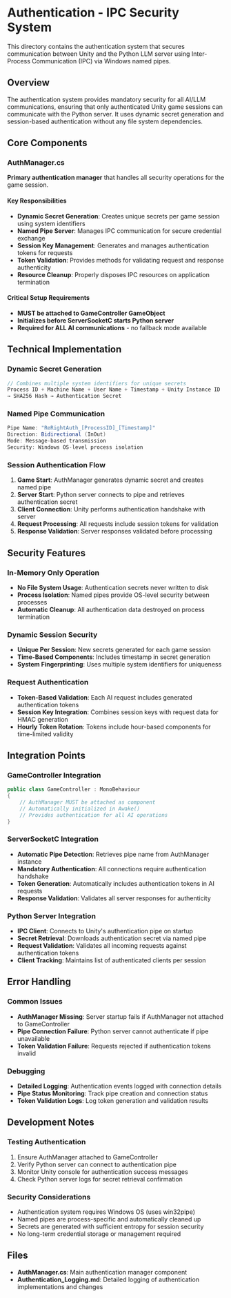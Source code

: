 # Authentication - IPC Security System

This directory contains the authentication system that secures communication between Unity and the Python LLM server using Inter-Process Communication (IPC) via Windows named pipes.

## Overview

The authentication system provides mandatory security for all AI/LLM communications, ensuring that only authenticated Unity game sessions can communicate with the Python server. It uses dynamic secret generation and session-based authentication without any file system dependencies.

## Core Components

### AuthManager.cs
**Primary authentication manager** that handles all security operations for the game session.

#### Key Responsibilities
- **Dynamic Secret Generation**: Creates unique secrets per game session using system identifiers
- **Named Pipe Server**: Manages IPC communication for secure credential exchange
- **Session Key Management**: Generates and manages authentication tokens for requests
- **Token Validation**: Provides methods for validating request and response authenticity
- **Resource Cleanup**: Properly disposes IPC resources on application termination

#### Critical Setup Requirements
- **MUST be attached to GameController GameObject**
- **Initializes before ServerSocketC starts Python server**
- **Required for ALL AI communications** - no fallback mode available

## Technical Implementation

### Dynamic Secret Generation
```csharp
// Combines multiple system identifiers for unique secrets
Process ID + Machine Name + User Name + Timestamp + Unity Instance ID
→ SHA256 Hash → Authentication Secret
```

### Named Pipe Communication
```csharp
Pipe Name: "ReRightAuth_[ProcessID]_[Timestamp]"
Direction: Bidirectional (InOut)
Mode: Message-based transmission
Security: Windows OS-level process isolation
```

### Session Authentication Flow
1. **Game Start**: AuthManager generates dynamic secret and creates named pipe
2. **Server Start**: Python server connects to pipe and retrieves authentication secret
3. **Client Connection**: Unity performs authentication handshake with server
4. **Request Processing**: All requests include session tokens for validation
5. **Response Validation**: Server responses validated before processing

## Security Features

### In-Memory Only Operation
- **No File System Usage**: Authentication secrets never written to disk
- **Process Isolation**: Named pipes provide OS-level security between processes
- **Automatic Cleanup**: All authentication data destroyed on process termination

### Dynamic Session Security
- **Unique Per Session**: New secrets generated for each game session
- **Time-Based Components**: Includes timestamp in secret generation
- **System Fingerprinting**: Uses multiple system identifiers for uniqueness

### Request Authentication
- **Token-Based Validation**: Each AI request includes generated authentication tokens
- **Session Key Integration**: Combines session keys with request data for HMAC generation
- **Hourly Token Rotation**: Tokens include hour-based components for time-limited validity

## Integration Points

### GameController Integration
```csharp
public class GameController : MonoBehaviour 
{
    // AuthManager MUST be attached as component
    // Automatically initialized in Awake()
    // Provides authentication for all AI operations
}
```

### ServerSocketC Integration
- **Automatic Pipe Detection**: Retrieves pipe name from AuthManager instance
- **Mandatory Authentication**: All connections require authentication handshake
- **Token Generation**: Automatically includes authentication tokens in AI requests
- **Response Validation**: Validates all server responses for authenticity

### Python Server Integration
- **IPC Client**: Connects to Unity's authentication pipe on startup
- **Secret Retrieval**: Downloads authentication secret via named pipe
- **Request Validation**: Validates all incoming requests against authentication tokens
- **Client Tracking**: Maintains list of authenticated clients per session

## Error Handling

### Common Issues
- **AuthManager Missing**: Server startup fails if AuthManager not attached to GameController
- **Pipe Connection Failure**: Python server cannot authenticate if pipe unavailable
- **Token Validation Failure**: Requests rejected if authentication tokens invalid

### Debugging
- **Detailed Logging**: Authentication events logged with connection details
- **Pipe Status Monitoring**: Track pipe creation and connection status
- **Token Validation Logs**: Log token generation and validation results

## Development Notes

### Testing Authentication
1. Ensure AuthManager attached to GameController
2. Verify Python server can connect to authentication pipe
3. Monitor Unity console for authentication success messages
4. Check Python server logs for secret retrieval confirmation

### Security Considerations
- Authentication system requires Windows OS (uses win32pipe)
- Named pipes are process-specific and automatically cleaned up
- Secrets are generated with sufficient entropy for session security
- No long-term credential storage or management required

## Files

- **AuthManager.cs**: Main authentication manager component
- **Authentication_Logging.md**: Detailed logging of authentication implementations and changes
